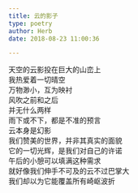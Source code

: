 ```yaml
---  
title: 云的影子  
type: poetry  
author: Herb  
date: 2018-08-23 11:00:36  

---  
```

天空的云影投在巨大的山峦上  
我热爱着一切晴空  
万物渺小，互为映衬    
风吹之前和之后  
并无什么两样  
雨下或不下，都是不准的预言  
云本身是幻影    
我们赞美的世界，并非其真实的面貌  
它的一切光辉，是我们对自己的许诺  
午后的小憩可以填满这种需求  
就好像我们伸手不可及的云不过巴掌大  
我们却以为它能覆盖所有崎岖波折